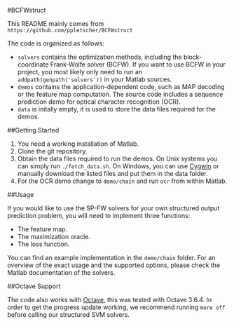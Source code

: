 #BCFWstruct

This README mainly comes from ```https://github.com/ppletscher/BCFWstruct```

The code is organized as follows:
* `solvers` contains the optimization methods, including the block-coordinate 
  Frank-Wolfe solver (BCFW). If you want to use BCFW in your project, you most
  likely only need to run an `addpath(genpath('solvers'))` in your Matlab sources.
* `demos` contains the application-dependent code, such as MAP decoding or the
  feature map computation. The source code includes a sequence prediction demo
  for optical character recognition (OCR).
* `data` is initally empty, it is used to store the data files required for the
  demos.


##Getting Started

1. You need a working installation of Matlab.
2. Clone the git repository.
3. Obtain the data files required to run the demos. On Unix systems you can
   simply run `./fetch_data.sh`. On Windows, you can use
   [Cygwin](http://www.cygwin.com/) or manually download the listed files and
   put them in the data folder.
4. For the OCR demo change to `demo/chain` and run `ocr` from within Matlab.


##Usage

If you would like to use the SP-FW solvers for your own structured output
prediction problem, you will need to implement three functions:

* The feature map.
* The maximization oracle.
* The loss function.

You can find an example implementation in the `demo/chain` folder. For an
overview of the exact usage and the supported options, please check the Matlab
documentation of the solvers.


##Octave Support

The code also works with [Octave](http://www.octave.org), this was tested with Octave 3.6.4. In order to get the progress update working, we recommend running `more off` before calling our structured SVM solvers.

